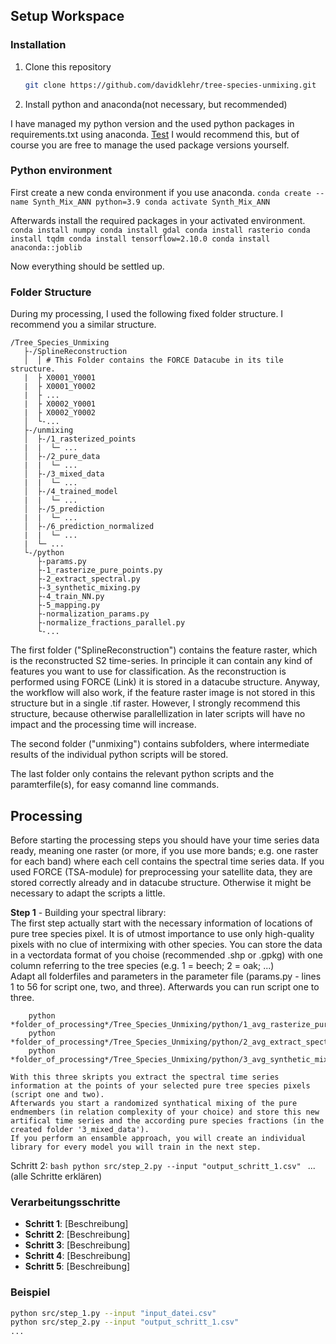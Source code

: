 ## Setup Workspace
### Installation

1. Clone this repository
    ```bash
    git clone https://github.com/davidklehr/tree-species-unmixing.git
    ```

2. Install python and anaconda(not necessary, but recommended)

I have managed my python version and the used python packages in requirements.txt using anaconda.
<a href="./requirements.txt" >Test</a>
I would recommend this, but of course you are free to manage the used package versions yourself.

### Python environment

First create a new conda environment if you use anaconda.
    ```
    conda create --name Synth_Mix_ANN python=3.9
    conda activate Synth_Mix_ANN
    ```

Afterwards install the required packages in your activated environment.
    ```
    conda install numpy
    conda install gdal
    conda install rasterio
    conda install tqdm
    conda install tensorflow=2.10.0
    conda install anaconda::joblib
    ```

Now everything should be settled up. 

### Folder Structure
During my processing, I used the following fixed folder structure. I recommend you a similar structure.
```
/Tree_Species_Unmixing
   ├-/SplineReconstruction
   │  │ # This Folder contains the FORCE Datacube in its tile structure.
   |  ├ X0001_Y0001
   |  ├ X0001_Y0002
   |  ├ ...
   |  ├ X0002_Y0001
   |  ├ X0002_Y0002
   │  └-...
   ├-/unmixing
   │  ├-/1_rasterized_points
   |  |  └─ ...
   │  ├-/2_pure_data
   |  |  └─ ...
   │  ├-/3_mixed_data
   |  |  └─ ...
   │  ├-/4_trained_model
   |  |  └─ ...
   │  ├-/5_prediction
   |  |  └─ ...
   │  ├-/6_prediction_normalized
   |  |  └─ ...
   |  └─ ...
   └-/python
      ├-params.py
      ├-1_rasterize_pure_points.py
      ├-2_extract_spectral.py
      ├-3_synthetic_mixing.py
      ├-4_train_NN.py
      ├-5_mapping.py
      ├-normalization_params.py
      ├-normalize_fractions_parallel.py
      └-...
```

The first folder ("SplineReconstruction") contains the feature raster, which is the reconstructed S2 time-series. In principle it can contain any kind of features you want to use for classification. As the reconstruction is performed using FORCE (Link) it is stored in a datacube structure.
Anyway, the workflow will also work, if the feature raster image is not stored in this structure but in a single .tif raster.
However, I strongly recommend this structure, because otherwise parallellization in later scripts will have no impact and the processing time will increase.

The second folder ("unmixing") contains subfolders, where intermediate results of the individual python scripts will be stored.

The last folder only contains the relevant python scripts and the paramterfile(s), for easy comannd line commands.

## Processing

Before starting the processing steps you should have your time series data ready, meaning one raster (or more, if you use more bands; e.g. one raster for each band) where each cell contains the spectral time series data.
If you used FORCE (TSA-module) for preprocessing your satellite data, they are stored correctly already and in datacube structure.
Otherwise it might be necessary to adapt the scripts a little.

**Step 1** - Building your spectral library:\
    The first step actually start with the necessary information of locations of pure tree species pixel. It is of utmost importance to use only high-quality pixels with no clue of intermixing with other species.
    You can store the data in a vectordata format of you choise (recommended .shp or .gpkg) with one column referring to the tree species (e.g. 1 = beech; 2 = oak; ...)
    \
    Adapt all folderfiles and parameters in the parameter file (params.py - lines 1 to 56 for script one, two, and three). Afterwards you can run script one to three.
```
    python *folder_of_processing*/Tree_Species_Unmixing/python/1_avg_rasterize_pure_points.py
    python *folder_of_processing*/Tree_Species_Unmixing/python/2_avg_extract_spectral.py
    python *folder_of_processing*/Tree_Species_Unmixing/python/3_avg_synthetic_mixing.py
```

    With this three skripts you extract the spectral time series information at the points of your selected pure tree species pixels (script one and two).
    Afterwards you start a randomized synthatical mixing of the pure endmembers (in relation complexity of your choice) and store this new artifical time series and the according pure species fractions (in the created folder '3_mixed_data').
    If you perform an ensamble approach, you will create an individual library for every model you will train in the next step.

Schritt 2:
    ```bash
    python src/step_2.py --input "output_schritt_1.csv"
    ```
 ... (alle Schritte erklären)

### Verarbeitungsschritte
- **Schritt 1**: [Beschreibung]
- **Schritt 2**: [Beschreibung]
- **Schritt 3**: [Beschreibung]
- **Schritt 4**: [Beschreibung]
- **Schritt 5**: [Beschreibung]

### Beispiel
```bash
python src/step_1.py --input "input_datei.csv"
python src/step_2.py --input "output_schritt_1.csv"
...
